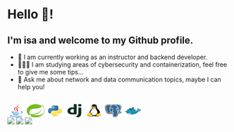 # Hello 👋!
## I'm isa and welcome to my Github profile.

- 🔭 I am currently working as an instructor and backend developer.
- 👩🏼‍💻 I am studying areas of cybersecurity and containerization, feel free to give me some tips...
- 💬 Ask me about network and data communication topics, maybe I can help you!

<div style="display: inline_block"><br>
  <img align="center" alt="isa-java" height="30" width="40" src="https://github.com/devicons/devicon/blob/master/icons/java/java-original.svg">
  <img align="center" alt="isa-spring" height="30" width="40" src="https://github.com/devicons/devicon/blob/master/icons/spring/spring-original.svg">
  <img align="center" alt="isa-python" height="30" width="40" src="https://github.com/devicons/devicon/blob/master/icons/python/python-original.svg">
  <img align="center" alt="isa-django" height="30" width="40" src="https://github.com/devicons/devicon/blob/master/icons/django/django-plain.svg">
  <img align="center" alt="isa-linux" height="30" width="40" src="https://github.com/devicons/devicon/blob/master/icons/linux/linux-original.svg">
  <img align="center" alt="isa-sql" height="30" width="40" src="https://github.com/devicons/devicon/blob/master/icons/postgresql/postgresql-original.svg">
  <img align="center" alt="isa-docker" height="30" width="40" src="https://github.com/devicons/devicon/blob/master/icons/docker/docker-original.svg">
</div>

<div> 
  <a href="https://instagram.com/isadora.bello" target="_blank"><img src="https://img.shields.io/badge/-Instagram-%23E4405F?style=for-the-badge&logo=instagram&logoColor=white" target="_blank"></a>
  <a href = "mailto:isadora.bp.rodrigues@gmail.com"><img src="https://img.shields.io/badge/-Gmail-%23333?style=for-the-badge&logo=gmail&logoColor=white" target="_blank"></a>
  <a href="https://www.linkedin.com/in/isadora-bello" target="_blank"><img src="https://img.shields.io/badge/-LinkedIn-%230077B5?style=for-the-badge&logo=linkedin&logoColor=white" target="_blank"></a> 
  
</div>
